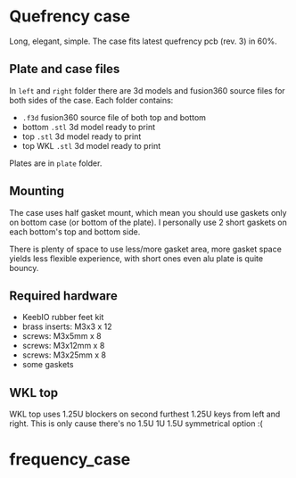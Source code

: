 # Quefrency case

Long, elegant, simple. The case fits latest quefrency pcb (rev. 3) in 60%.

## Plate and case files

In `left` and `right` folder there are 3d models and fusion360 source files for both sides of the case. Each folder contains:
- `.f3d` fusion360 source file of both top and bottom
- bottom `.stl` 3d model ready to print
- top `.stl` 3d model ready to print
- top WKL `.stl` 3d model ready to print

Plates are in `plate` folder.

## Mounting

The case uses half gasket mount, which mean you should use gaskets only on bottom case (or bottom of the plate). I personally use 2 short gaskets on each bottom's top and bottom side.

There is plenty of space to use less/more gasket area, more gasket space yields less flexible experience, with short ones even alu plate is quite bouncy.

## Required hardware

- KeebIO rubber feet kit
- brass inserts: M3x3 x 12
- screws: M3x5mm x 8
- screws: M3x12mm x 8
- screws: M3x25mm x 8
- some gaskets

## WKL top

WKL top uses 1.25U blockers on second furthest 1.25U keys from left and right. This is only cause there's no 1.5U 1U 1.5U symmetrical option :(
# frequency_case
